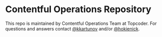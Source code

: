 # Contentful Operations Repository
This repo is maintained by Contentful Operations Team at Topcoder. For questions and answers contact [@kkartunov](https://github.com/kkartunov) and/or [@hokienick](https://github.com/hokienick).
